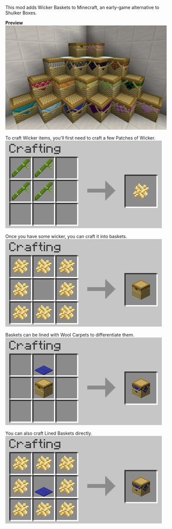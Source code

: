 This mod adds Wicker Baskets to Minecraft, an early-game alternative to Shulker Boxes. 

**Preview**  
![Wicker](https://github.com/MQZON/Wicker/blob/master/images/baskets_preview.png?raw=true)


To craft Wicker items, you'll first need to craft a few Patches of Wicker.  
![Wicker Recipe](https://github.com/MQZON/Wicker/blob/master/images/wicker_recipe.png?raw=true)

Once you have some wicker, you can craft it into baskets.  
![Basket Recipe](https://github.com/MQZON/Wicker/blob/master/images/basket_recipe.png?raw=true)

Baskets can be lined with Wool Carpets to differentiate them.  
![Basket Lining Recipe](https://github.com/MQZON/Wicker/blob/master/images/basket_lining_recipe.png?raw=true)

You can also craft Lined Baskets directly.  
![Lined Basket Recipe](https://github.com/MQZON/Wicker/blob/master/images/lined_basket_recipe.png?raw=true)

